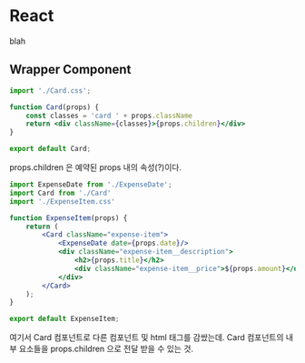 # React

blah

## Wrapper Component

```jsx
import './Card.css';

function Card(props) {
    const classes = 'card ' + props.className
    return <div className={classes}>{props.children}</div>
}

export default Card;
```

props.children 은 예약된 props 내의 속성(?)이다. 

```jsx
import ExpenseDate from './ExpenseDate';
import Card from './Card'
import './ExpenseItem.css'

function ExpenseItem(props) {
    return (
        <Card className="expense-item">
            <ExpenseDate date={props.date}/>
            <div className="expense-item__description">
                <h2>{props.title}</h2>
                <div className="expense-item__price">${props.amount}</div>
            </div>
        </Card>
    );
}

export default ExpenseItem;
```

여기서 Card 컴포넌트로 다른 컴포넌트 및 html 태그를 감쌌는데. Card 컴포넌트의 내부 요소들을 props.children 으로 전달 받을 수 있는 것.